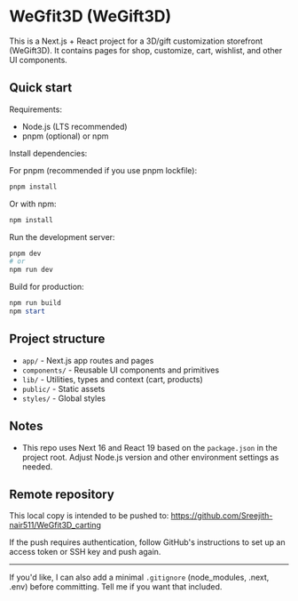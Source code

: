 # WeGfit3D (WeGift3D)

This is a Next.js + React project for a 3D/gift customization storefront (WeGift3D). It contains pages for shop, customize, cart, wishlist, and other UI components.

## Quick start

Requirements:
- Node.js (LTS recommended)
- pnpm (optional) or npm

Install dependencies:

For pnpm (recommended if you use pnpm lockfile):

```powershell
pnpm install
```

Or with npm:

```powershell
npm install
```

Run the development server:

```powershell
pnpm dev
# or
npm run dev
```

Build for production:

```powershell
npm run build
npm start
```

## Project structure

- `app/` - Next.js app routes and pages
- `components/` - Reusable UI components and primitives
- `lib/` - Utilities, types and context (cart, products)
- `public/` - Static assets
- `styles/` - Global styles

## Notes
- This repo uses Next 16 and React 19 based on the `package.json` in the project root. Adjust Node.js version and other environment settings as needed.

## Remote repository
This local copy is intended to be pushed to: https://github.com/Sreejith-nair511/WeGfit3D_carting

If the push requires authentication, follow GitHub's instructions to set up an access token or SSH key and push again.

---

If you'd like, I can also add a minimal `.gitignore` (node_modules, .next, .env) before committing. Tell me if you want that included.
